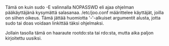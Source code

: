 Tämä on kuin sudo -E valinnalla NOPASSWD eli ajaa ohjelman pääkäyttäjänä kysymättä salasanaa. /etc/joo.conf määrittelee käyttäjät, joilla on siihen oikeus. Tämä jättää huomiotta '-'-alkuiset argumentit alusta, jotta sudo tai doas voidaan linkittää täksi ohjelmaksi.

Jollain tasolla tämä on haaraute rootdo:sta tai rdo:sta, mutta aika paljon kirjoitettu uusiksi.
